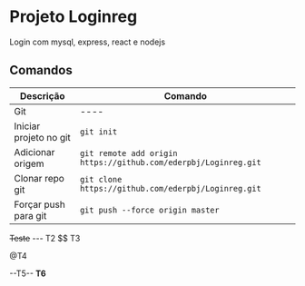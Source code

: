 # Projeto Loginreg

Login com mysql, express, react e nodejs

## Comandos 

Descrição | Comando
----|----
Git | ----
Iniciar projeto no git | `git init`
Adicionar origem | `git remote add origin https://github.com/ederpbj/Loginreg.git`
Clonar repo git | `git clone https://github.com/ederpbj/Loginreg.git`
Forçar push para git | `git push --force origin master`

~~Teste~~
--- T2
$$ T3

@T4

--T5--
__T6__